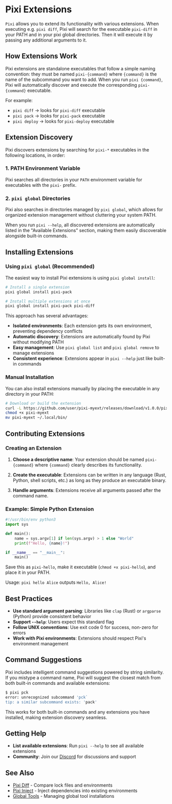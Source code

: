 # Pixi Extensions

`Pixi` allows you to extend its functionality with various extensions.
When executing e.g. `pixi diff`, Pixi will search for the executable `pixi-diff` in your PATH and in your pixi global directories.
Then it will execute it by passing any additional arguments to it.

## How Extensions Work

Pixi extensions are standalone executables that follow a simple naming convention: they must be named `pixi-{command}` where `{command}` is the name of the subcommand you want to add. When you run `pixi {command}`, Pixi will automatically discover and execute the corresponding `pixi-{command}` executable.

For example:
- `pixi diff` → looks for `pixi-diff` executable
- `pixi pack` → looks for `pixi-pack` executable  
- `pixi deploy` → looks for `pixi-deploy` executable

## Extension Discovery

Pixi discovers extensions by searching for `pixi-*` executables in the following locations, in order:

### 1. PATH Environment Variable
Pixi searches all directories in your `PATH` environment variable for executables with the `pixi-` prefix.

### 2. `pixi global` Directories  
Pixi also searches in directories managed by `pixi global`, which allows for organized extension management without cluttering your system PATH.

When you run `pixi --help`, all discovered extensions are automatically listed in the "Available Extensions" section, making them easily discoverable alongside built-in commands.

## Installing Extensions

### Using `pixi global` (Recommended)

The easiest way to install Pixi extensions is using `pixi global install`:

```bash
# Install a single extension
pixi global install pixi-pack

# Install multiple extensions at once
pixi global install pixi-pack pixi-diff
```

This approach has several advantages:
- **Isolated environments**: Each extension gets its own environment, preventing dependency conflicts
- **Automatic discovery**: Extensions are automatically found by Pixi without modifying PATH
- **Easy management**: Use `pixi global list` and `pixi global remove` to manage extensions
- **Consistent experience**: Extensions appear in `pixi --help` just like built-in commands

### Manual Installation

You can also install extensions manually by placing the executable in any directory in your PATH:

```bash
# Download or build the extension
curl -L https://github.com/user/pixi-myext/releases/download/v1.0.0/pixi-myext -o pixi-myext
chmod +x pixi-myext
mv pixi-myext ~/.local/bin/
```

## Contributing Extensions

### Creating an Extension

1. **Choose a descriptive name**: Your extension should be named `pixi-{command}` where `{command}` clearly describes its functionality.

2. **Create the executable**: Extensions can be written in any language (Rust, Python, shell scripts, etc.) as long as they produce an executable binary.

3. **Handle arguments**: Extensions receive all arguments passed after the command name.

### Example: Simple Python Extension

```python
#!/usr/bin/env python3
import sys

def main():
    name = sys.argv[1] if len(sys.argv) > 1 else "World"
    print(f"Hello, {name}!")

if __name__ == "__main__":
    main()
```

Save this as `pixi-hello`, make it executable (`chmod +x pixi-hello`), and place it in your PATH.

Usage: `pixi hello Alice` outputs `Hello, Alice!`

## Best Practices

- **Use standard argument parsing**: Libraries like `clap` (Rust) or `argparse` (Python) provide consistent behavior
- **Support `--help`**: Users expect this standard flag
- **Follow UNIX conventions**: Use exit code 0 for success, non-zero for errors
- **Work with Pixi environments**: Extensions should respect Pixi's environment management

## Command Suggestions

Pixi includes intelligent command suggestions powered by string similarity. If you mistype a command name, Pixi will suggest the closest match from both built-in commands and available extensions:

```bash
$ pixi pck
error: unrecognized subcommand 'pck`
tip: a similar subcommand exists: 'pack'
```

This works for both built-in commands and any extensions you have installed, making extension discovery seamless.

## Getting Help

- **List available extensions**: Run `pixi --help` to see all available extensions
- **Community**: Join our [Discord](https://discord.gg/kKV8ZxyzY4) for discussions and support

## See Also

- [Pixi Diff](pixi_diff.md) - Compare lock files and environments  
- [Pixi Inject](pixi_inject.md) - Inject dependencies into existing environments
- [Global Tools](../../global_tools/introduction.md) - Managing global tool installations
